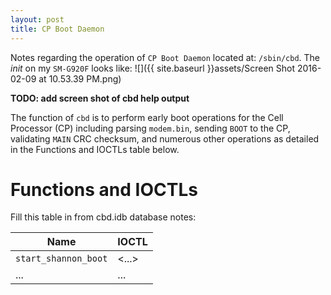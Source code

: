 ```yaml
---
layout: post
title: CP Boot Daemon
---
```


Notes regarding the operation of `CP Boot Daemon` located at: `/sbin/cbd`. The *init* on my `SM-G920F` looks like:
![]({{ site.baseurl }}assets/Screen Shot 2016-02-09 at 10.53.39 PM.png)

**TODO: add screen shot of cbd help output**

The function of `cbd` is to perform early boot operations for the Cell Processor (CP) including parsing `modem.bin`, sending `BOOT` to the CP, validating `MAIN` CRC checksum, and numerous other operations as detailed in the Functions and IOCTLs table below.

# Functions and IOCTLs

Fill this table in from cbd.idb database notes:

| Name | IOCTL |
| --- | --- |
|`start_shannon_boot` | <...> |
| ... | ... |
